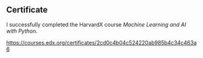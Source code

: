 ## Certificate

I successfully completed the HarvardX course *Machine Learning and AI with Python*.

https://courses.edx.org/certificates/2cd0c4b04c524220ab985b4c34c463a6
